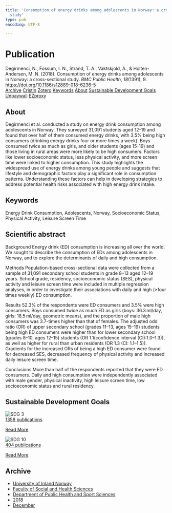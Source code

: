 ```yaml
---
title: 'Consumption of energy drinks among adolescents in Norway: a cross-sectional
  study'
type: pub
encoding: UTF-8

---
```

<h1>Publication</h1>
<article id="csl-bib-container-HBXFESFJ" class="csl-bib-container">
  <div class="csl-bib-body"> <div class="csl-entry">Degirmenci, N., Fossum, I. N., Strand, T. A., Vaktskjold, A., &#38; Holten-Andersen, M. N. (2018). Consumption of energy drinks among adolescents in Norway: a cross-sectional study. <i>BMC Public Health</i>, <i>18</i>(1391), 9. <a href="https://doi.org/10.1186/s12889-018-6236-5">https://doi.org/10.1186/s12889-018-6236-5</a></div> </div>
  <div class="csl-bib-buttons">
    <a href="#taxonomy-article-HBXFESFJ" alt="archive" class="csl-bib-button">Archive</a>
    <a href="https://app.cristin.no/results/show.jsf?id=1646221" alt="Cristin" class="csl-bib-button">Cristin</a>
    <a href="http://zotero.org/groups/5881554/items/HBXFESFJ" alt="Zotero" class="csl-bib-button">Zotero</a>
    <a href="#keywords-article-HBXFESFJ" alt="keywords" class="csl-bib-button">Keywords</a>
    <a href="#about-article-HBXFESFJ" alt="about_pub" class="csl-bib-button">About</a>
    <a href="#sdg-article-HBXFESFJ" alt="sdg" class="csl-bib-button">Sustainable Development Goals</a>
    <a href="https://bmcpublichealth.biomedcentral.com/track/pdf/10.1186/s12889-018-6236-5" alt="Unpaywall" class="csl-bib-button">Unpaywall</a>
    <a href="https://bmcpublichealth.biomedcentral.com/track/pdf/10.1186/s12889-018-6236-5" alt="EZproxy" class="csl-bib-button">EZproxy</a>
  </div>
  <div id="csl-bib-meta-container-HBXFESFJ"></div>
</article>
<div id="csl-bib-meta-HBXFESFJ" class="csl-bib-meta">
  <article id="about-article-HBXFESFJ" class="about_pub-article">
    <h1>About</h1>
    Degirmenci et al. conducted a study on energy drink consumption among adolescents in Norway. They surveyed 31,091 students aged 12-19 and found that over half of them consumed energy drinks, with 3.5% being high consumers (drinking energy drinks four or more times a week). Boys consumed twice as much as girls, and older students (ages 15-19) and those living in rural areas were more likely to be high consumers. Factors like lower socioeconomic status, less physical activity, and more screen time were linked to higher consumption. This study highlights the widespread use of energy drinks among young people and suggests that lifestyle and demographic factors play a significant role in consumption patterns. Understanding these factors can help in developing strategies to address potential health risks associated with high energy drink intake.
  </article>
  <article id="keywords-article-HBXFESFJ" class="keywords-article">
    <h1>Keywords</h1>
    Energy Drink Consumption, Adolescents, Norway, Socioeconomic Status, Physical Activity, Leisure Screen Time
  </article>
  <article id="abstract-article-HBXFESFJ" class="abstract-article">
    <h1>Scientific abstract</h1>
    Background 
Energy drink (ED) consumption is increasing all over the world. We sought to describe the consumption of EDs among adolescents in Norway, and to explore the determinants of daily and high consumption. 
 
Methods 
Population-based cross-sectional data were collected from a sample of 31,091 secondary school students in grade 8–13 aged 12–19 years. School grade, residency, socioeconomic status (SES), physical activity and leisure screen time were included in multiple regression analyses, in order to investigate their associations with daily and high (≥four times weekly) ED consumption. 
 
Results 
52.3% of the respondents were ED consumers and 3.5% were high consumers. Boys consumed twice as much ED as girls (boys: 36.3 ml/day, girls: 18.5 ml/day, geometric means), and the proportion of male high consumers was 3.7-times higher than that of females. The adjusted odd ratio (OR) of upper secondary school (grades 11–13, ages 15–19) students being high ED consumers were higher than for lower secondary school (grades 8–10, ages 12–15) students (OR 1.1(confidence interval (CI):1.0–1.3)), as well as higher for rural than urban residents (OR 1.3 (CI: 1.1–1.5)). Gradients for the increased ORs of being a high ED consumer were found for decreased SES, decreased frequency of physical activity and increased daily leisure screen time. 
 
Conclusions 
More than half of the respondents reported that they were ED consumers. Daily and high consumption were independently associated with male gender, physical inactivity, high leisure screen time, low socioeconomic status and rural residency.
  </article>
  <article id="sdg-article-HBXFESFJ" class="sdg-article">
    <h1>Sustainable Development Goals</h1>
    <div class="sdg-container"><div id="sdg3" class="sdg">
        <img src="{{< params subfolder >}}images/sdg/sdg03_en.png" class="image" alt="SDG 3">
        <div class="sdg-overlay">
          <a href="{{< params subfolder >}}en/archive/?sdg=3#archive" class="sdg-publication-count"><span>1358</span> publications</a>
          <p><a href="https://sdgs.un.org/goals/goal3" class="sdg-read-more">Read More</a></p>
        </div>
      </div> <div id="sdg10" class="sdg">
        <img src="{{< params subfolder >}}images/sdg/sdg10_en.png" class="image" alt="SDG 10">
        <div class="sdg-overlay">
          <a href="{{< params subfolder >}}en/archive/?sdg=10#archive" class="sdg-publication-count"><span>404</span> publications</a>
          <p><a href="https://sdgs.un.org/goals/goal10" class="sdg-read-more">Read More</a></p>
        </div>
      </div></div>
  </article>
  <article id="taxonomy-article-HBXFESFJ" class="taxonomy-article">
    <h1>Archive</h1>
    <ul>
      <li><a href="{{< params subfolder >}}en/archive/?key=3DCRN523">University of Inland Norway</a></li>
      <li><a href="{{< params subfolder >}}en/archive/?key=IDKFS3MX">Faculty of Social and Health Sciences</a></li>
      <li><a href="{{< params subfolder >}}en/archive/?key=FJXE3Z8X">Department of Public Health and Sport Sciences</a></li>
      <li><a href="{{< params subfolder >}}en/archive/?key=H5P87HVL">2018</a></li>
      <li><a href="{{< params subfolder >}}en/archive/?key=5RJWB2YZ">December</a></li>
    </ul>
  </article>
</div>
